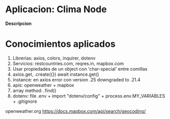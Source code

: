 # Aplicacion: Clima Node

**Descripcion**

# Conocimientos aplicados

1. Librerias: axios, colors, inquirer, dotenv
2. Servicios: restcountries.com, reqres.in, mapbox.com
3. Usar propiedades de un object con 'char-special' entre comillas
4. axios.get, .create({}) await instance.get()
5. instance: en axios error con version .25 downgraded to .21.4
6. apis: openweather + mapbox
7. array method: .find()
8. dotenv: file .env + import "dotenv/config" + process.env.MY_VARIABLES + .gitignore

openweather.org
https://docs.mapbox.com/api/search/geocoding/
